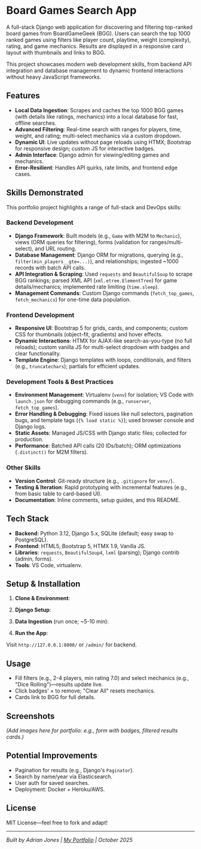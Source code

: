 # Board Games Search App

A full-stack Django web application for discovering and filtering top-ranked board games from BoardGameGeek (BGG). Users can search the top 1000 ranked games using filters like player count, playtime, weight (complexity), rating, and game mechanics. Results are displayed in a responsive card layout with thumbnails and links to BGG.

This project showcases modern web development skills, from backend API integration and database management to dynamic frontend interactions without heavy JavaScript frameworks.

## Features
- **Local Data Ingestion**: Scrapes and caches the top 1000 BGG games (with details like ratings, mechanics) into a local database for fast, offline searches.
- **Advanced Filtering**: Real-time search with ranges for players, time, weight, and rating; multi-select mechanics via a custom dropdown.
- **Dynamic UI**: Live updates without page reloads using HTMX; Bootstrap for responsive design; custom JS for interactive badges.
- **Admin Interface**: Django admin for viewing/editing games and mechanics.
- **Error-Resilient**: Handles API quirks, rate limits, and frontend edge cases.

## Skills Demonstrated
This portfolio project highlights a range of full-stack and DevOps skills:

### Backend Development
- **Django Framework**: Built models (e.g., `Game` with M2M to `Mechanic`), views (ORM queries for filtering), forms (validation for ranges/multi-select), and URL routing.
- **Database Management**: Django ORM for migrations, querying (e.g., `filter(min_players__gte=...)`), and relationships; ingested ~1000 records with batch API calls.
- **API Integration & Scraping**: Used `requests` and `BeautifulSoup` to scrape BGG rankings; parsed XML API (`xml.etree.ElementTree`) for game details/mechanics; implemented rate limiting (`time.sleep`).
- **Management Commands**: Custom Django commands (`fetch_top_games`, `fetch_mechanics`) for one-time data population.

### Frontend Development
- **Responsive UI**: Bootstrap 5 for grids, cards, and components; custom CSS for thumbnails (object-fit, gradients) and hover effects.
- **Dynamic Interactions**: HTMX for AJAX-like search-as-you-type (no full reloads); custom vanilla JS for multi-select dropdown with badges and clear functionality.
- **Template Engine**: Django templates with loops, conditionals, and filters (e.g., `truncatechars`); partials for efficient updates.

### Development Tools & Best Practices
- **Environment Management**: Virtualenv (`venv`) for isolation; VS Code with `launch.json` for debugging commands (e.g., `runserver`, `fetch_top_games`).
- **Error Handling & Debugging**: Fixed issues like null selectors, pagination bugs, and template tags (`{% load static %}`); used browser console and Django logs.
- **Static Assets**: Managed JS/CSS with Django static files; collected for production.
- **Performance**: Batched API calls (20 IDs/batch); ORM optimizations (`.distinct()` for M2M filters).

### Other Skills
- **Version Control**: Git-ready structure (e.g., `.gitignore` for `venv/`).
- **Testing & Iteration**: Rapid prototyping with incremental features (e.g., from basic table to card-based UI).
- **Documentation**: Inline comments, setup guides, and this README.

## Tech Stack
- **Backend**: Python 3.12, Django 5.x, SQLite (default; easy swap to PostgreSQL).
- **Frontend**: HTML5, Bootstrap 5, HTMX 1.9, Vanilla JS.
- **Libraries**: `requests`, `BeautifulSoup4`, `lxml` (parsing); Django contrib (admin, forms).
- **Tools**: VS Code, virtualenv.

## Setup & Installation
1. **Clone & Environment**:


2. **Django Setup**:


3. **Data Ingestion** (run once; ~5-10 min):


4. **Run the App**:

Visit `http://127.0.0.1:8000/` or `/admin/` for backend.

## Usage
- Fill filters (e.g., 2-4 players, min rating 7.0) and select mechanics (e.g., "Dice Rolling")—results update live.
- Click badges' × to remove; "Clear All" resets mechanics.
- Cards link to BGG for full details.

## Screenshots
*(Add images here for portfolio: e.g., form with badges, filtered results cards.)*

## Potential Improvements
- Pagination for results (e.g., Django's `Paginator`).
- Search by name/year via Elasticsearch.
- User auth for saved searches.
- Deployment: Docker + Heroku/AWS.

## License
MIT License—feel free to fork and adapt!

---

*Built by Adrian Jones | [My Portfolio](your-site.com) | October 2025*